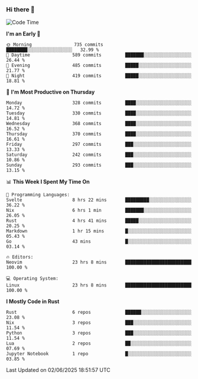 ### Hi there 👋
<!--START_SECTION:waka-->
![Code Time](http://img.shields.io/badge/Code%20Time-617%20hrs%2011%20mins-blue)

**I'm an Early 🐤** 

```text
🌞 Morning                735 commits         ████████░░░░░░░░░░░░░░░░░   32.99 % 
🌆 Daytime                589 commits         ███████░░░░░░░░░░░░░░░░░░   26.44 % 
🌃 Evening                485 commits         █████░░░░░░░░░░░░░░░░░░░░   21.77 % 
🌙 Night                  419 commits         █████░░░░░░░░░░░░░░░░░░░░   18.81 % 
```
📅 **I'm Most Productive on Thursday** 

```text
Monday                   328 commits         ████░░░░░░░░░░░░░░░░░░░░░   14.72 % 
Tuesday                  330 commits         ████░░░░░░░░░░░░░░░░░░░░░   14.81 % 
Wednesday                368 commits         ████░░░░░░░░░░░░░░░░░░░░░   16.52 % 
Thursday                 370 commits         ████░░░░░░░░░░░░░░░░░░░░░   16.61 % 
Friday                   297 commits         ███░░░░░░░░░░░░░░░░░░░░░░   13.33 % 
Saturday                 242 commits         ███░░░░░░░░░░░░░░░░░░░░░░   10.86 % 
Sunday                   293 commits         ███░░░░░░░░░░░░░░░░░░░░░░   13.15 % 
```


📊 **This Week I Spent My Time On** 

```text
💬 Programming Languages: 
Svelte                   8 hrs 22 mins       █████████░░░░░░░░░░░░░░░░   36.22 % 
Nix                      6 hrs 1 min         ███████░░░░░░░░░░░░░░░░░░   26.05 % 
Rust                     4 hrs 41 mins       █████░░░░░░░░░░░░░░░░░░░░   20.25 % 
Markdown                 1 hr 15 mins        █░░░░░░░░░░░░░░░░░░░░░░░░   05.43 % 
Go                       43 mins             █░░░░░░░░░░░░░░░░░░░░░░░░   03.14 % 

🔥 Editors: 
Neovim                   23 hrs 8 mins       █████████████████████████   100.00 % 

💻 Operating System: 
Linux                    23 hrs 8 mins       █████████████████████████   100.00 % 
```

**I Mostly Code in Rust** 

```text
Rust                     6 repos             ██████░░░░░░░░░░░░░░░░░░░   23.08 % 
Nix                      3 repos             ███░░░░░░░░░░░░░░░░░░░░░░   11.54 % 
Python                   3 repos             ███░░░░░░░░░░░░░░░░░░░░░░   11.54 % 
Lua                      2 repos             ██░░░░░░░░░░░░░░░░░░░░░░░   07.69 % 
Jupyter Notebook         1 repo              █░░░░░░░░░░░░░░░░░░░░░░░░   03.85 % 
```




 Last Updated on 02/06/2025 18:51:57 UTC
<!--END_SECTION:waka-->

<!--
**YoganshSharma/YoganshSharma** is a ✨ _special_ ✨ repository because its `README.md` (this file) appears on your GitHub profile.

Here are some ideas to get you started:

- 🔭 I’m currently working on ...
- 🌱 I’m currently learning ...
- 👯 I’m looking to collaborate on ...
- 🤔 I’m looking for help with ...
- 💬 Ask me about ...
- 📫 How to reach me: ...
- 😄 Pronouns: ...
- ⚡ Fun fact: ...
-->
